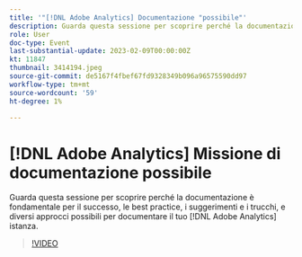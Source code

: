 ```yaml
---
title: '"[!DNL Adobe Analytics] Documentazione "possibile"'
description: Guarda questa sessione per scoprire perché la documentazione è fondamentale per il successo, le best practice, i suggerimenti e i trucchi, e diversi approcci possibili per documentare il tuo [!DNL Adobe Analytics] istanza. Giugno 2022
role: User
doc-type: Event
last-substantial-update: 2023-02-09T00:00:00Z
kt: 11847
thumbnail: 3414194.jpeg
source-git-commit: de5167f4fbef67fd9328349b096a96575590dd97
workflow-type: tm+mt
source-wordcount: '59'
ht-degree: 1%

---
```



# [!DNL Adobe Analytics] Missione di documentazione possibile

Guarda questa sessione per scoprire perché la documentazione è fondamentale per il successo, le best practice, i suggerimenti e i trucchi, e diversi approcci possibili per documentare il tuo [!DNL Adobe Analytics] istanza.

>[!VIDEO](https://video.tv.adobe.com/v/3414194/?quality=12&learn=on)
